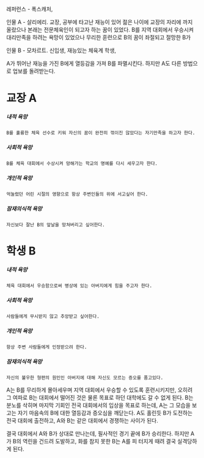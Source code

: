 레퍼런스 - 폭스캐처, 

인물 A - 살리에리.
	교장, 공부에 타고난 재능이 있어 젊은 나이에 교장의 자리에 까지 올랐으나 본래는 전문체육인이 되고자 하는 꿈이 있었다. B를 지역 대회에서 우승시켜 대리만족을 하려는 욕망이 있었으나 무리한 훈련으로 B의 꿈이 좌절되고 절망한 B가 
	
인물 B - 모차르트.
	신입생, 재능있는 체육계 학생, 
	

A가 뛰어난 재능을 가진 B에게 열등감을 가져 B를 파멸시킨다. 하지만 A도 다른 방법으로 업보를 돌려받는다.

# 교장 A
##### 내적 욕망
	B를 훌륭한 체육 선수로 키워 자신의 꿈이 완전히 꺾이진 않았다는 자기만족을 하고자 한다.
##### 사회적 욕망
	B를 체육 대회에서 수상시켜 망해가는 학교의 명예를 다시 세우고자 한다.
##### 개인적 욕망
	억눌렸던 어린 시절의 영향으로 항상 주변인들의 위에 서고싶어 한다.
##### 잠재의식적 욕망
	자신보다 잘난 B의 앞날을 망쳐버리고 싶어한다.

# 학생 B
##### 내적 욕망
	체육 대회에서 우승함으로써 병상에 있는 아버지에게 힘을 주고자 한다.
##### 사회적 욕망
	사람들에게 무시받지 않고 추앙받고 싶어한다.
##### 개인적 욕망
	항상 주변 사람들에게 인정받으려 한다.
##### 잠재의식적 욕망
	자신의 불우한 형편의 원인인 아버지에 대해 자신도 모르는 증오를 품고있다.

 A는 B를 무리하게 몰아세우며 지역 대회에서 우승할 수 있도록 훈련시키지만, 오히려 그 여파로 B는 대회에서 떨어진 것은 물론 목표로 하던 대학에도 갈 수 없게 된다. B는 분노를 삭히며 마지막 기회인 전국 대회에서의 입상을 목표로 하는데, A는 그 모습을 보고는 자기 마음속의 B에 대한 열등감과 증오심을 깨닫는다. A도 홀린듯 B가 도전하는 전국 대회에 출전하고, A와 B는 같은 대회에서 경쟁하는 사이가 된다.

 결국 대회에서 A와 B가 상대로 만나는데, 필사적인 경기 끝에 B가 승리한다. 하지만 A가 B의 역린을 건드려 도발하고, 화를 참지 못한 B는 A를 피 터지게 때려 결국 실격당하게 된다.